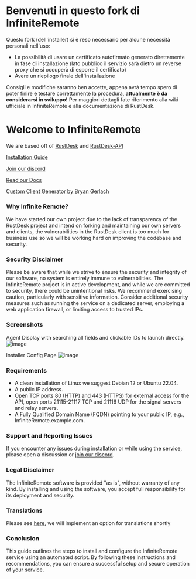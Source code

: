 # Benvenuti in questo fork di InfiniteRemote

Questo fork (dell'installer) si è reso necessario per alcune necessità personali nell'uso:
 - La possibilità di usare un certificato autofirmato generato direttamente in fase di installazione (lato pubblico il servizio sarà dietro un reverse proxy che si occuperà di esporre il certificato)
 - Avere un riepilogo finale dell'installazione

Consigli e modifiche saranno ben accette, appena avrà tempo spero di poter finire e testare correttamente la procedura, **attualmente è da considerarsi in sviluppo!**
Per maggiori dettagli fate riferimento alla wiki ufficiale in InfiniteRemote e alla documentazione di RustDesk.

# Welcome to InfiniteRemote

We are based off of [RustDesk](https://github.com/rustdesk/rustdesk) and [RustDesk-API](https://github.com/kingmo888/rustdesk-api-server)

[Installation Guide](https://github.com/infiniteremote/installer/wiki/Installation)

[Join our discord](https://discord.gg/4yv6aGySvP)

[Read our Docs](https://github.com/infiniteremote/installer/wiki)

[Custom Client Generator by Bryan Gerlach](https://github.com/bryangerlach/rdgen?tab=readme-ov-file)

### Why Infinite Remote?
We have started our own project due to the lack of transparency of the RustDesk project and intend on forking and maintaining our own servers and clients, the vulnerabilities in the RustDesk client is too much for business use so we will be working hard on improving the codebase and security.

### Security Disclaimer
Please be aware that while we strive to ensure the security and integrity of our software, no system is entirely immune to vulnerabilities. The InfiniteRemote project is in active development, and while we are committed to security, there could be unintentional risks. We recommend exercising caution, particularly with sensitive information. Consider additional security measures such as running the service on a dedicated server, employing a web application firewall, or limiting access to trusted IPs.

### Screenshots

Agent Display with searching all fields and clickable IDs to launch directly.
![image](https://github.com/infiniteremote/installer/assets/156513740/2a7096be-247d-44fd-963e-4b20d4110d85)

Installer Config Page
![image](https://github.com/infiniteremote/installer/assets/156513740/3729a5f8-75e2-476c-8789-7658220bbc95)


### Requirements
- A clean installation of Linux we suggest Debian 12 or Ubuntu 22.04.
- A public IP address.
- Open TCP ports 80 (HTTP) and 443 (HTTPS) for external access for the API, open ports 21115-21117 TCP and 21116 UDP for the signal servers and relay servers.
- A Fully Qualified Domain Name (FQDN) pointing to your public IP, e.g., InfiniteRemote.example.com.

### Support and Reporting Issues
If you encounter any issues during installation or while using the service, please open a discussion or [join our discord](https://discord.gg/8AkVusf9).

### Legal Disclaimer
The InfiniteRemote software is provided "as is", without warranty of any kind. By installing and using the software, you accept full responsibility for its deployment and security.

### Translations
Please see [here](https://github.com/infiniteremote/installer/discussions/2), we will implement an option for translations shortly

### Conclusion
This guide outlines the steps to install and configure the InfiniteRemote service using an automated script. By following these instructions and recommendations, you can ensure a successful setup and secure operation of your service.

